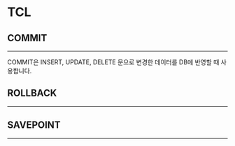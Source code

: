 # TCL

## COMMIT

***

COMMIT은 INSERT, UPDATE, DELETE 문으로 변경한 데이터를 DB에 반영할 때 사용합니다.







## ROLLBACK

***





## SAVEPOINT

***



